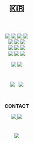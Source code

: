<!--
**melll93/melll93** is a ✨ _special_ ✨ repository because its `README.md` (this file) appears on your GitHub profile.
Here are some ideas to get you started:
- 🔭 I’m currently working on ...
- 🌱 I’m currently learning ...
- 👯 I’m looking to collaborate on ...
- 🤔 I’m looking for help with ...
- 💬 Ask me about ...
- 📫 How to reach me: ...
- 😄 Pronouns: ...
- ⚡ Fun fact: ...
-->
<!-- ![header](https://capsule-render.vercel.app/api?type=soft&color=auto&height=150&section=header&text=Learnung,&nbsp;Running...&fontSize=70&animation=twinkling) -->

<h1 align="center">🇰🇷</h1>
<br><br>

<p align="center">
  <img src="https://img.shields.io/badge/Java-007396?style=for-the-badge&logo=java&logoColor=white"> 
  <img src="https://img.shields.io/badge/JavaScript-F7DF1E?style=for-the-badge&logo=javascript&logoColor=black"> 
  <img src="https://img.shields.io/badge/HTML5-E34F26?style=for-the-badge&logo=html5&logoColor=white"> 
  <img src="https://img.shields.io/badge/CSS3-1572B6?style=for-the-badge&logo=css3&logoColor=white"> 
  <br>

  <img src="https://img.shields.io/badge/Spring-6DB33F?style=for-the-badge&logo=spring&logoColor=white">
  <img src="https://img.shields.io/badge/Springboot-6DB33F?style=for-the-badge&logo=springboot&logoColor=white">
  <img src="https://img.shields.io/badge/tomcat-F8DC75?style=for-the-badge&logo=apachetomcat&logoColor=white">
  <br>
  
  <img src="https://img.shields.io/badge/Node.js-339933?style=for-the-badge&logo=Node.js&logoColor=white"> 
  <img src="https://img.shields.io/badge/express-000000?style=for-the-badge&logo=express&logoColor=white">
  <img src="https://img.shields.io/badge/React-61DAFB?style=for-the-badge&logo=react&logoColor=black"> 
<!--   <img src="https://img.shields.io/badge/bootstrap-7952B3?style=for-the-badge&logo=bootstrap&logoColor=white">
  <img src="https://img.shields.io/badge/tailwind-06B6D4?style=for-the-badge&logo=tailwindcss&logoColor=white"> -->
  <br>

  <img src="https://img.shields.io/badge/Oracle-F80000?style=for-the-badge&logo=oracle&logoColor=white"> 
  <img src="https://img.shields.io/badge/MySql-4479A1?style=for-the-badge&logo=mysql&logoColor=white"> 
  <img src="https://img.shields.io/badge/aws-232F3E?style=for-the-badge&logo=amazonaws&logoColor=white">  
  <br>




  <br>
  <img src="https://img.shields.io/badge/git-F05032?style=for-the-badge&logo=git&logoColor=white">  
  <img src="https://img.shields.io/badge/github-181717?style=for-the-badge&logo=github&logoColor=white">

  <!--<img src="https://img.shields.io/badge/fontawesome-339AF0?style=for-the-badge&logo=fontawesome&logoColor=white">-->
  <!--<img src="https://img.shields.io/badge/linux-FCC624?style=for-the-badge&logo=linux&logoColor=black"> -->
  <!--<img src="https://img.shields.io/badge/vue.js-4FC08D?style=for-the-badge&logo=vue.js&logoColor=white"> -->
  <!--<img src="https://img.shields.io/badge/firebase-FFCA28?style=for-the-badge&logo=firebase&logoColor=white">-->
  <!--<img src="https://img.shields.io/badge/jquery-0769AD?style=for-the-badge&logo=jquery&logoColor=white">-->
  <br>
</p>

<br>
<p align="center">
  <img align="center" src="http://mazassumnida.wtf/api/v2/generate_badge?boj=yemeltu" />&nbsp;&nbsp;
  <img align="center" src="https://github-readme-stats.vercel.app/api/?username=melll93&show_icons=true&theme=dracula" />
</p>
  
<br>

<h3 align="center">  CONTACT  </h3>
<p align="center">
  <a href="https://melll.tistory.com/">  
    <img src="https://img.shields.io/badge/Tistory-000000?style=for-the-badge&logo=tistory&logoColor=white&link=https://melll.tistory.com">
  </a>
  <a href="https://www.instagram.com/hyeon.o_oy/">
    <img src="https://img.shields.io/badge/Instagram-E4405F?style=for-the-badge&logo=Instagram&logoColor=white">
  </a>

</p>
<br>

<p align="center">
  <img src="https://hits.seeyoufarm.com/api/count/incr/badge.svg?url=https%3A%2F%2Fgithub.com%2Fmelll93&count_bg=%23ED6DA3&title_bg=%2386757E&icon=github.svg&icon_color=%23E1DEDE&title=hits&edge_flat=false"/>
</p>

